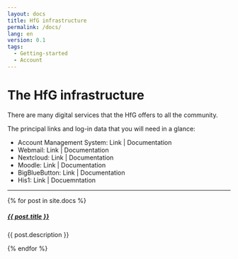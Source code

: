 ```yaml
---
layout: docs
title: HfG infrastructure
permalink: /docs/
lang: en
version: 0.1
tags:
  - Getting-started
  - Account
---
```


# The HfG infrastructure

There are many digital services that the HfG offers to all the community.

The principal links and log-in data that you will need in a glance:

- Account Management System: Link | Documentation
- Webmail:  Link | Documentation
- Nextcloud: Link | Documentation
- Moodle: Link | Documentation
- BigBlueButton:  Link | Documentation
- His1: Link | Docuemntation

<div class="section-index">
    <hr class="panel-line">
    {% for post in site.docs  %}        
    <div class="entry">
    <h5><a href="{{ post.url | prepend: site.baseurl }}">{{ post.title }}</a></h5>
    <p>{{ post.description }}</p>
    </div>{% endfor %}
</div>
